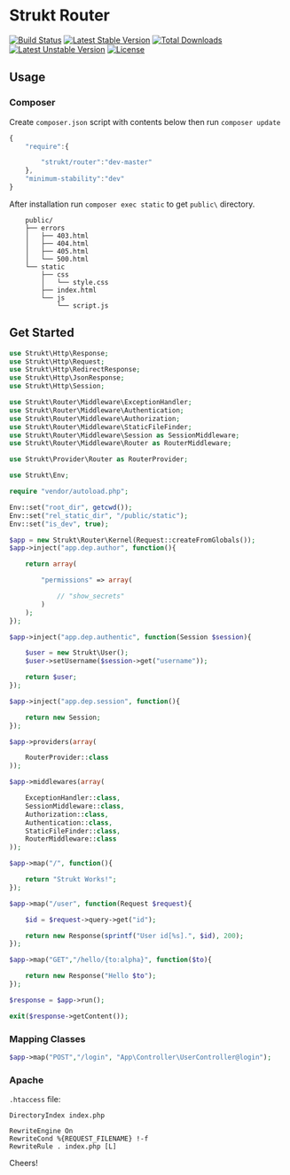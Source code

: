 Strukt Router
=============

[![Build Status](https://travis-ci.org/pitsolu/strukt-router.svg?branch=master)](https://packagist.org/packages/strukt/router)
[![Latest Stable Version](https://poser.pugx.org/strukt/router/v/stable)](https://packagist.org/packages/strukt/router)
[![Total Downloads](https://poser.pugx.org/strukt/router/downloads)](https://packagist.org/packages/strukt/router)
[![Latest Unstable Version](https://poser.pugx.org/strukt/router/v/unstable)](https://packagist.org/packages/strukt/router)
[![License](https://poser.pugx.org/strukt/router/license)](https://packagist.org/packages/strukt/router)

## Usage

### Composer

Create `composer.json` script with contents below then run `composer update`

```js
{
    "require":{

        "strukt/router":"dev-master"
    },
    "minimum-stability":"dev"
}
```

After installation run  `composer exec static` to get `public\` directory.

```
    public/
    ├── errors
    │   ├── 403.html
    │   ├── 404.html
    │   ├── 405.html
    │   └── 500.html
    └── static
        ├── css
        │   └── style.css
        ├── index.html
        └── js
            └── script.js
```

## Get Started

```php
use Strukt\Http\Response;
use Strukt\Http\Request;
use Strukt\Http\RedirectResponse;
use Strukt\Http\JsonResponse;
use Strukt\Http\Session;

use Strukt\Router\Middleware\ExceptionHandler;
use Strukt\Router\Middleware\Authentication; 
use Strukt\Router\Middleware\Authorization;
use Strukt\Router\Middleware\StaticFileFinder;
use Strukt\Router\Middleware\Session as SessionMiddleware;
use Strukt\Router\Middleware\Router as RouterMiddleware;

use Strukt\Provider\Router as RouterProvider;

use Strukt\Env;

require "vendor/autoload.php";

Env::set("root_dir", getcwd());
Env::set("rel_static_dir", "/public/static");
Env::set("is_dev", true);

$app = new Strukt\Router\Kernel(Request::createFromGlobals());
$app->inject("app.dep.author", function(){

    return array(

        "permissions" => array(

            // "show_secrets"
        )
    );
});

$app->inject("app.dep.authentic", function(Session $session){

    $user = new Strukt\User();
    $user->setUsername($session->get("username"));

    return $user;
});

$app->inject("app.dep.session", function(){

    return new Session;
});

$app->providers(array(

    RouterProvider::class
));

$app->middlewares(array(

    ExceptionHandler::class,
    SessionMiddleware::class,
    Authorization::class,
    Authentication::class,
    StaticFileFinder::class,
    RouterMiddleware::class
));

$app->map("/", function(){

    return "Strukt Works!";
});

$app->map("/user", function(Request $request){

    $id = $request->query->get("id");

    return new Response(sprintf("User id[%s].", $id), 200);
});

$app->map("GET","/hello/{to:alpha}", function($to){

    return new Response("Hello $to");
});

$response = $app->run();

exit($response->getContent());
```
### Mapping Classes

```php
$app->map("POST","/login", "App\Controller\UserController@login");

```
### Apache

`.htaccess` file:

```
DirectoryIndex index.php

RewriteEngine On
RewriteCond %{REQUEST_FILENAME} !-f
RewriteRule . index.php [L]
```

Cheers!